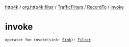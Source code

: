 [http4k](../../../index.md) / [org.http4k.filter](../../index.md) / [TrafficFilters](../index.md) / [RecordTo](index.md) / [invoke](./invoke.md)

# invoke

`operator fun invoke(sink: `[`Sink`](../../../org.http4k.traffic/-sink/index.md)`): `[`Filter`](../../../org.http4k.core/-filter.md)